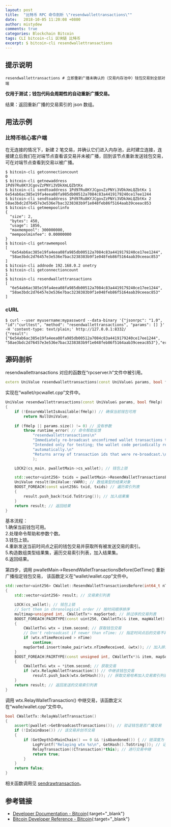 ```yaml
---
layout: post
title:  "比特币 RPC 命令剖析 \"resendwallettransactions\""
date:   2018-10-05 11:20:08 +0800
author: mistydew
comments: true
categories: Blockchain Bitcoin
tags: CLI bitcoin-cli 区块链 比特币
excerpt: $ bitcoin-cli resendwallettransactions
---
```

## 提示说明

```shell
resendwallettransactions # 立即重新广播未确认的（交易内存池中）钱包交易到全部对端
```

**仅用于测试；钱包代码会周期性的自动重新广播交易。**

结果：返回重新广播的交易索引的 json 数组。

## 用法示例

### 比特币核心客户端

在无连接的情况下，新建 2 笔交易，并确认它们进入内存池，此时建立连接，连接建立后我们在对端节点查看该交易并未被广播，回到该节点重新发送钱包交易，可在对端节点查看到交易以被广播。

```shell
$ bitcoin-cli getconnectioncount
0
$ bitcoin-cli getnewaddress
1Pd97Ru8KYJCgovZzPNYi3VDkXmLQZbtKx
$ bitcoin-cli sendtoaddress 1Pd97Ru8KYJCgovZzPNYi3VDkXmLQZbtKx 1
6e54ab6ac385e19fa4eea08fa985db00512a7084c83a4419179240ce17ee1244
$ bitcoin-cli sendtoaddress 1Pd97Ru8KYJCgovZzPNYi3VDkXmLQZbtKx 2
58ae3bdc2d76457e3e536e7bac3238383b9f1e048feb86f5164aab39ceeac853
$ bitcoin-cli getmempoolinfo
{
  "size": 2,
  "bytes": 450,
  "usage": 1856,
  "maxmempool": 300000000,
  "mempoolminfee": 0.00000000
}
$ bitcoin-cli getrawmempool
[
  "6e54ab6ac385e19fa4eea08fa985db00512a7084c83a4419179240ce17ee1244", 
  "58ae3bdc2d76457e3e536e7bac3238383b9f1e048feb86f5164aab39ceeac853"
]
$ bitcoin-cli addnode 192.168.0.2 onetry
$ bitcoin-cli getconnectioncount
1
$ bitcoin-cli resendwallettransactions
[
  "6e54ab6ac385e19fa4eea08fa985db00512a7084c83a4419179240ce17ee1244", 
  "58ae3bdc2d76457e3e536e7bac3238383b9f1e048feb86f5164aab39ceeac853"
]
```

### cURL

```shell
$ curl --user myusername:mypassword --data-binary '{"jsonrpc": "1.0", "id":"curltest", "method": "resendwallettransactions", "params": [] }' -H 'content-type: text/plain;' http://127.0.0.1:8332/
{"result":{"6e54ab6ac385e19fa4eea08fa985db00512a7084c83a4419179240ce17ee1244", "58ae3bdc2d76457e3e536e7bac3238383b9f1e048feb86f5164aab39ceeac853"},"error":null,"id":"curltest"}
```

## 源码剖析
resendwallettransactions 对应的函数在“rpcserver.h”文件中被引用。

```cpp
extern UniValue resendwallettransactions(const UniValue& params, bool fHelp); // 重新发送钱包交易
```

实现在“wallet/rpcwallet.cpp”文件中。

```cpp
UniValue resendwallettransactions(const UniValue& params, bool fHelp)
{
    if (!EnsureWalletIsAvailable(fHelp)) // 确保当前钱包可用
        return NullUniValue;
    
    if (fHelp || params.size() != 0) // 没有参数
        throw runtime_error( // 命令帮助反馈
            "resendwallettransactions\n"
            "Immediately re-broadcast unconfirmed wallet transactions to all peers.\n"
            "Intended only for testing; the wallet code periodically re-broadcasts\n"
            "automatically.\n"
            "Returns array of transaction ids that were re-broadcast.\n"
            );

    LOCK2(cs_main, pwalletMain->cs_wallet); // 钱包上锁

    std::vector<uint256> txids = pwalletMain->ResendWalletTransactionsBefore(GetTime()); // 重新发送钱包交易并获取这些交易的索引
    UniValue result(UniValue::VARR); // 数组类型的结果对象
    BOOST_FOREACH(const uint256& txid, txids) // 遍历索引列表
    {
        result.push_back(txid.ToString()); // 加入结果集
    }
    return result; // 返回结果
}
```

基本流程：<br>
1.确保当前钱包可用。<br>
2.处理命令帮助和参数个数。<br>
3.钱包上锁。<br>
4.重新发送当前时间点之前的钱包交易并获取所有被发送交易的索引。<br>
5.构造数组类型结果集，遍历交易索引列表，加入结果集。<br>
6.返回结果。

第四步，调用 pwalletMain->ResendWalletTransactionsBefore(GetTime() 重新广播指定钱包交易，
该函数定义在“wallet/wallet.cpp”文件中。

```cpp
std::vector<uint256> CWallet::ResendWalletTransactionsBefore(int64_t nTime)
{
    std::vector<uint256> result; // 交易索引列表

    LOCK(cs_wallet); // 钱包上锁
    // Sort them in chronological order // 按时间顺序排序
    multimap<unsigned int, CWalletTx*> mapSorted; // 排过序的交易列表
    BOOST_FOREACH(PAIRTYPE(const uint256, CWalletTx)& item, mapWallet) // 遍历钱包交易映射列表
    {
        CWalletTx& wtx = item.second; // 获取钱包交易
        // Don't rebroadcast if newer than nTime: // 指定时间点后的交易不再广播
        if (wtx.nTimeReceived > nTime)
            continue;
        mapSorted.insert(make_pair(wtx.nTimeReceived, &wtx)); // 加入排过序的交易列表
    }
    BOOST_FOREACH(PAIRTYPE(const unsigned int, CWalletTx*)& item, mapSorted) // 遍历该交易列表
    {
        CWalletTx& wtx = *item.second; // 获取交易
        if (wtx.RelayWalletTransaction()) // 中继该钱包交易
            result.push_back(wtx.GetHash()); // 获取交易哈希加入交易索引列表
    }
    return result; // 返回发送的交易索引列表
}
```

调用 wtx.RelayWalletTransaction() 中继交易，该函数定义在“walle/wallet.cpp”文件中。

```cpp
bool CWalletTx::RelayWalletTransaction()
{
    assert(pwallet->GetBroadcastTransactions()); // 验证钱包是否广播交易
    if (!IsCoinBase()) // 该交易非创币交易
    {
        if (GetDepthInMainChain() == 0 && !isAbandoned()) { // 链深度为 0（即未上链）且 未被标记为已抛弃
            LogPrintf("Relaying wtx %s\n", GetHash().ToString()); // 记录中继交易哈希
            RelayTransaction((CTransaction)*this); // 进行交易中继
            return true;
        }
    }
    return false;
}
```

相关函数调用见 [sendrawtransaction](/blog/2018/07/bitcoin-rpc-command-sendrawtransaction.html)。

## 参考链接

* [Developer Documentation - Bitcoin](https://bitcoin.org/en/developer-documentation){:target="_blank"}
* [Bitcoin Developer Reference - Bitcoin](https://bitcoin.org/en/developer-reference#resendwallettransactions){:target="_blank"}
